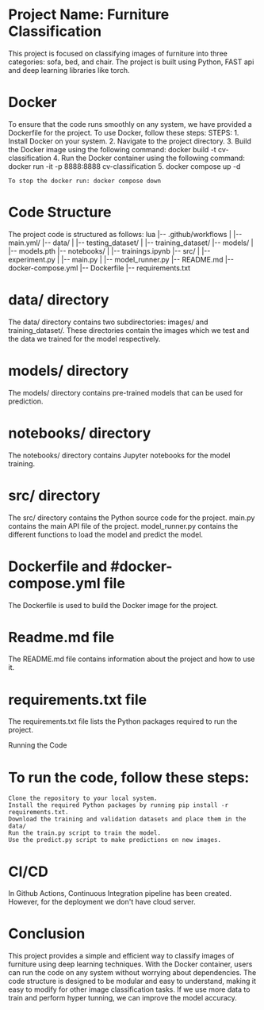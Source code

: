 
# Project Name: Furniture Classification
This project is focused on classifying images of furniture into three categories: sofa, bed, and chair. The project is built using Python, FAST api and deep learning libraries like torch.

# Docker
To ensure that the code runs smoothly on any system, we have provided a Dockerfile for the project. To use Docker, follow these steps:
    STEPS:
    1. Install Docker on your system.
    2. Navigate to the project directory.
    3. Build the Docker image using the following command: docker build -t cv-classification 
    4. Run the Docker container using the following command: docker run -it -p 8888:8888 cv-classification
    5. docker compose up -d

    To stop the docker run: docker compose down


# Code Structure
The project code is structured as follows:
lua
|-- .github/workflows
|   |-- main.yml/
|-- data/
|   |-- testing_dataset/
|   |-- training_dataset/
|-- models/
|   |-- models.pth
|-- notebooks/
|   |-- trainings.ipynb
|-- src/
|   |-- experiment.py
|   |-- main.py
|   |-- model_runner.py
|-- README.md
|-- docker-compose.yml
|-- Dockerfile
|-- requirements.txt

# data/ directory
The data/ directory contains two subdirectories: images/ and training_dataset/. These directories contain the images which we test and the data we trained for the model respectively.

# models/ directory
The models/ directory contains pre-trained models that can be used for prediction.

# notebooks/ directory
The notebooks/ directory contains Jupyter notebooks for the model training.

# src/ directory
The src/ directory contains the Python source code for the project. main.py contains the main API file of the project. model_runner.py contains the different functions to load the model and predict the model. 

# Dockerfile and #docker-compose.yml file
The Dockerfile is used to build the Docker image for the project.

# Readme.md file
The README.md file contains information about the project and how to use it.

# requirements.txt file
The requirements.txt file lists the Python packages required to run the project.

Running the Code
# To run the code, follow these steps:
    Clone the repository to your local system.
    Install the required Python packages by running pip install -r requirements.txt.
    Download the training and validation datasets and place them in the data/ 
    Run the train.py script to train the model.
    Use the predict.py script to make predictions on new images.

# CI/CD
In Github Actions, Continuous Integration pipeline has been created. However, for the deployment we don't have cloud server.

# Conclusion
This project provides a simple and efficient way to classify images of furniture using deep learning techniques. With the Docker container, users can run the code on any system without worrying about dependencies. The code structure is designed to be modular and easy to understand, making it easy to modify for other image classification tasks.
If we use more data to train and perform hyper tunning, we can improve the model accuracy. 